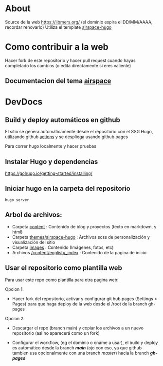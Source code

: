 
# About
Source de la web https://iibmers.org/ (el dominio expira el DD/MM/AAAA, recordar renovarlo)
Utiliza el template [airspace-hugo](https://github.com/themefisher/airspace-hugo)

# Como contribuir a la web
Hacer fork de este repositorio y hacer pull request cuando hayas completado los cambios (o edita directamente si eres valiente)

## Documentacion del tema [airspace](https://docs.gethugothemes.com/airspace/)

# DevDocs

## Build y deploy automáticos en github
El sitio se genera automáticamente desde el repositorio con el SSG Hugo, utilizando github [actions](https://github.com/peaceiris/actions-gh-pages) y se despliega usando github pages

Para correr hugo localmente y hacer pruebas
## Instalar Hugo y dependencias

https://gohugo.io/getting-started/installing/

## Iniciar hugo en la carpeta del repositorio
`hugo server`

## Arbol de archivos: 
- Carpeta [content](https://github.com/IIBMErs/iibmers.github.io/tree/main/content) :  Contenido de blog y proyectos (texto en markdown, y html)
- Carpeta [themes/airspace-hugo](https://github.com/IIBMErs/iibmers.github.io/tree/main/themes/airspace-hugo) :  Archivos scss de personalización y visualización del sitio
- Carpeta [images](https://github.com/IIBMErs/iibmers.github.io/tree/main/static/images) :  Contenido (Imágenes, fotos, etc)
- Archivos [/content/english/_index](https://github.com/IIBMErs/iibmers.github.io/blob/main/content/english/_index.md) :  Contenido de la pagina de inicio

## Usar el repositorio como plantilla web
Para usar este repo como plantilla para otra pagina web: 

Opcion 1. 
- Hacer fork del repositorio, activar y configurar git hub pages (Settings > Pages) para que haga deploy de la web desde el /root de la branch gh-pages

Opcion 2. 
- Descargar el repo (branch main) y copiar los archivos a un nuevo repositorio (asi no aparecerá como un fork)

- Configurar el workflow, (eg el dominio o cname a usar), el build y deploy es automático desde la branch ***main*** (ojo con eso, ya que github tambien usa opcionalmente con una branch *master*) hacia la branch ***gh-pages***
